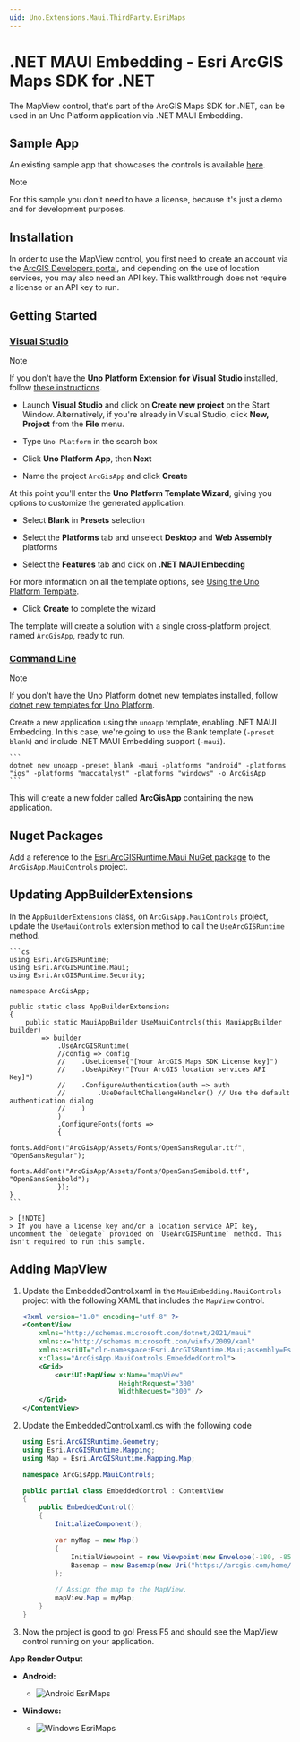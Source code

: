 ```yaml
---
uid: Uno.Extensions.Maui.ThirdParty.EsriMaps
---
```

# .NET MAUI Embedding - Esri ArcGIS Maps SDK for .NET

The MapView control, that's part of the ArcGIS Maps SDK for .NET, can be used in an Uno Platform application via .NET MAUI Embedding. 

## Sample App

An existing sample app that showcases the controls is available [here](https://github.com/unoplatform/Uno.Samples/tree/master/UI/MauiEmbedding/ArcGisApp).

> [!NOTE] 
> For this sample you don't need to have a license, because it's just a demo and for development purposes.

## Installation

In order to use the MapView control, you first need to create an account via the [ArcGIS Developers portal](https://developers.arcgis.com/sign-up/), and depending on the use of location services, you may also need an API key. This walkthrough does not require a license or an API key to run.

## Getting Started

### [Visual Studio](#tab/vs)

> [!NOTE]
> If you don't have the **Uno Platform Extension for Visual Studio** installed, follow [these instructions](xref:Uno.GetStarted.vs2022).

- Launch **Visual Studio** and click on **Create new project** on the Start Window. Alternatively, if you're already in Visual Studio, click **New, Project** from the **File** menu.

- Type `Uno Platform` in the search box

- Click **Uno Platform App**, then **Next**

- Name the project `ArcGisApp` and click **Create**

At this point you'll enter the **Uno Platform Template Wizard**, giving you options to customize the generated application.

- Select **Blank** in **Presets** selection

- Select the **Platforms** tab and unselect **Desktop** and **Web Assembly** platforms

- Select the **Features** tab and click on **.NET MAUI Embedding**

For more information on all the template options, see [Using the Uno Platform Template](xref:Uno.GettingStarted.UsingWizard).

- Click **Create** to complete the wizard

The template will create a solution with a single cross-platform project, named `ArcGisApp`, ready to run.

### [Command Line](#tab/cli)

> [!NOTE]
> If you don't have the Uno Platform dotnet new templates installed, follow [dotnet new templates for Uno Platform](xref:Uno.GetStarted.dotnet-new).

Create a new application using the `unoapp` template, enabling .NET MAUI Embedding. In this case, we're going to use the Blank template (`-preset blank`) and include .NET MAUI Embedding support (`-maui`).

    ```
    dotnet new unoapp -preset blank -maui -platforms "android" -platforms "ios" -platforms "maccatalyst" -platforms "windows" -o ArcGisApp
    ```

This will create a new folder called **ArcGisApp** containing the new application.

## Nuget Packages 
Add a reference to the [Esri.ArcGISRuntime.Maui NuGet package](https://www.nuget.org/packages/Esri.ArcGISRuntime.Maui) to the `ArcGisApp.MauiControls` project.

## Updating AppBuilderExtensions
In the `AppBuilderExtensions` class, on `ArcGisApp.MauiControls` project, update the `UseMauiControls` extension method to call the `UseArcGISRuntime` method.

    ```cs
    using Esri.ArcGISRuntime;
    using Esri.ArcGISRuntime.Maui;
    using Esri.ArcGISRuntime.Security;

    namespace ArcGisApp;

    public static class AppBuilderExtensions
    {
        public static MauiAppBuilder UseMauiControls(this MauiAppBuilder builder) 
            => builder
                .UseArcGISRuntime(
                //config => config
                //    .UseLicense("[Your ArcGIS Maps SDK License key]")
                //    .UseApiKey("[Your ArcGIS location services API Key]")
                //    .ConfigureAuthentication(auth => auth
                //        .UseDefaultChallengeHandler() // Use the default authentication dialog
                //    )
                )
                .ConfigureFonts(fonts =>
                {
                    fonts.AddFont("ArcGisApp/Assets/Fonts/OpenSansRegular.ttf", "OpenSansRegular");
                    fonts.AddFont("ArcGisApp/Assets/Fonts/OpenSansSemibold.ttf", "OpenSansSemibold");
                });
    }
    ```

    > [!NOTE]
    > If you have a license key and/or a location service API key, uncomment the `delegate` provided on `UseArcGISRuntime` method. This isn't required to run this sample.

## Adding MapView

1. Update the EmbeddedControl.xaml in the `MauiEmbedding.MauiControls` project with the following XAML that includes the `MapView` control.

    ```xml
    <?xml version="1.0" encoding="utf-8" ?>
    <ContentView 
        xmlns="http://schemas.microsoft.com/dotnet/2021/maui"
        xmlns:x="http://schemas.microsoft.com/winfx/2009/xaml"
        xmlns:esriUI="clr-namespace:Esri.ArcGISRuntime.Maui;assembly=Esri.ArcGISRuntime.Maui"
        x:Class="ArcGisApp.MauiControls.EmbeddedControl">
        <Grid>
            <esriUI:MapView x:Name="mapView"
                            HeightRequest="300"
                            WidthRequest="300" />
        </Grid>
    </ContentView>
    ```

1. Update the EmbeddedControl.xaml.cs with the following code

    ```cs
    using Esri.ArcGISRuntime.Geometry;
    using Esri.ArcGISRuntime.Mapping;
    using Map = Esri.ArcGISRuntime.Mapping.Map;

    namespace ArcGisApp.MauiControls;

    public partial class EmbeddedControl : ContentView
    {
        public EmbeddedControl()
        {
            InitializeComponent();

            var myMap = new Map()
            {
                InitialViewpoint = new Viewpoint(new Envelope(-180, -85, 180, 85, SpatialReferences.Wgs84)),
                Basemap = new Basemap(new Uri("https://arcgis.com/home/item.html?id=86265e5a4bbb4187a59719cf134e0018"))
            };

            // Assign the map to the MapView.
            mapView.Map = myMap;
        }
    }
    ```

1. Now the project is good to go! Press F5 and should see the MapView control running on your application.

**App Render Output**

- **Android:**
  - ![Android EsriMaps](Assets/Screenshots/Android/EsriMaps.png)

- **Windows:**
  - ![Windows EsriMaps](Assets/Screenshots/Windows/EsriMaps.png)
